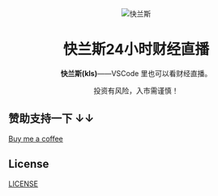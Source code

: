 <div align="center">
<img src="https://deja-vuuu.github.io/kls/assets/img/kls.png" alt="快兰斯"/>

# 快兰斯24小时财经直播

**快兰斯(kls)**——VSCode 里也可以看财经直播。



投资有风险，入市需谨慎！

</div>

## 赞助支持一下 ↓↓

[Buy me a coffee]()

## License

[LICENSE](./LICENSE)
